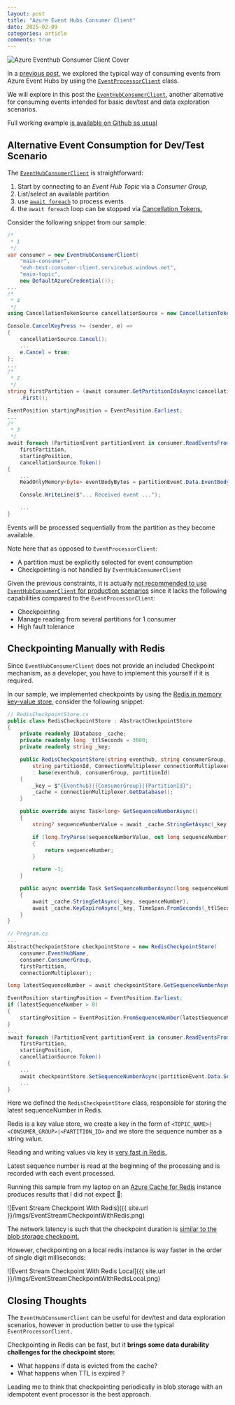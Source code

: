 ```yaml
---
layout: post
title: "Azure Event Hubs Consumer Client"
date: 2025-02-09
categories: article
comments: true
---
```


<div class="img-container">
  <img src="{{ site.url }}/imgs/AzureEventhubConsumerClientCover.webp" alt="Azure Eventhub Consumer Client Cover" />
</div>

In a [previous post,](https://blog.techdominator.com/article/consuming-messages-with-azure-event-hubs.html) we explored the typical way of consuming events from Azure Event Hubs by using the [`EventProcessorClient`](https://github.com/Azure/azure-sdk-for-net/blob/main/sdk/eventhub/Azure.Messaging.EventHubs.Processor/samples/Sample04_ProcessingEvents.md) class.

We will explore in this post the [`EventHubConsumerClient`,](https://github.com/Azure/azure-sdk-for-net/blob/main/sdk/eventhub/Azure.Messaging.EventHubs/samples/Sample05_ReadingEvents.md) another alternative for consuming events intended for basic dev/test and data exploration scenarios.

Full working example [is available on Github as usual](https://github.com/MissaouiChedy/BlogSamples/tree/main/AzureEventhubsConsumerClient)

## Alternative Event Consumption for Dev/Test Scenario
The [`EventHubConsumerClient`](https://github.com/Azure/azure-sdk-for-net/blob/main/sdk/eventhub/Azure.Messaging.EventHubs/samples/Sample05_ReadingEvents.md) is straightforward:

1. Start by connecting to an *Event Hub Topic* via a *Consumer Group,* 
2. List/select an available partition
3. use [`await foreach`](https://learn.microsoft.com/en-us/archive/msdn-magazine/2019/november/csharp-iterating-with-async-enumerables-in-csharp-8#a-tour-through-async-enumerables) to process events
4. the `await foreach` loop can be stopped via [Cancellation Tokens.](https://www.nilebits.com/blog/2024/06/cancellation-tokens-in-csharp/) 

Consider the following snippet from our sample:

```csharp
/*
 * 1
 */
var consumer = new EventHubConsumerClient(
    "main-consumer",
    "evh-test-consumer-client.servicebus.windows.net",
    "main-topic",
    new DefaultAzureCredential());
...
/*
 * 4
 */
using CancellationTokenSource cancellationSource = new CancellationTokenSource();

Console.CancelKeyPress += (sender, e) =>
{
    cancellationSource.Cancel();
    ...
    e.Cancel = true;
};
...
/*
 * 2
 */
string firstPartition = (await consumer.GetPartitionIdsAsync(cancellationSource.Token))
    .First();

EventPosition startingPosition = EventPosition.Earliest;
...
/*
 * 3
 */
await foreach (PartitionEvent partitionEvent in consumer.ReadEventsFromPartitionAsync(
    firstPartition,
    startingPosition,
    cancellationSource.Token))
{
    ...
    ReadOnlyMemory<byte> eventBodyBytes = partitionEvent.Data.EventBody.ToMemory();

    Console.WriteLine($"... Received event ...");

    ...
}
```
Events will be processed sequentially from the partition as they become available.

Note here that as opposed to `EventProcessorClient`:
  - A partition must be explicitly selected for event consumption
  - Checkpointing is not handled by `EventHubConsumerClient`

Given the previous constraints, it is actually [not recommended to use `EventHubConsumerClient` for production scenarios](https://devblogs.microsoft.com/azure-sdk/eventhubs-clients/)
since it lacks the following capabilities compared to the `EventProcessorClient`:
  - Checkpointing
  - Manage reading from several partitions for 1 consumer
  - High fault tolerance  

## Checkpointing Manually with Redis

Since `EventHubConsumerClient` does not provide an included Checkpoint mechanism, as a developer, you have to implement this yourself if it is required.

In our sample, we implemented checkpoints by using the [Redis in memory key-value store,](https://redis.io/) consider the following snippet:
```csharp
// RedisCheckpointStore.cs
public class RedisCheckpointStore : AbstractCheckpointStore
{
    private readonly IDatabase _cache;
    private readonly long _ttlSeconds = 3600;
    private readonly string _key;

    public RedisCheckpointStore(string eventhub, string consumerGroup,
        string partitionId, ConnectionMultiplexer connectionMultiplexer)
        : base(eventhub, consumerGroup, partitionId)
    {
        _key = $"{Eventhub}|{ConsumerGroup}|{PartitionId}";
        _cache = connectionMultiplexer.GetDatabase();
    }

    public override async Task<long> GetSequenceNumberAsync()
    {
        string? sequenceNumberValue = await _cache.StringGetAsync(_key);

        if (long.TryParse(sequenceNumberValue, out long sequenceNumber))
        {
            return sequenceNumber;
        }

        return -1;
    }

    public async override Task SetSequenceNumberAsync(long sequenceNumber)
    {
        await _cache.StringSetAsync(_key, sequenceNumber);
        await _cache.KeyExpireAsync(_key, TimeSpan.FromSeconds(_ttlSeconds));
    }
}

// Program.cs
...
AbstractCheckpointStore checkpointStore = new RedisCheckpointStore(
    consumer.EventHubName,
    consumer.ConsumerGroup,
    firstPartition,
    connectionMultiplexer);

long latestSequenceNumber = await checkpointStore.GetSequenceNumberAsync();

EventPosition startingPosition = EventPosition.Earliest;
if (latestSequenceNumber > 0)
{
    startingPosition = EventPosition.FromSequenceNumber(latestSequenceNumber);
}
...
await foreach (PartitionEvent partitionEvent in consumer.ReadEventsFromPartitionAsync(
    firstPartition,
    startingPosition,
    cancellationSource.Token))
{
    ...
    await checkpointStore.SetSequenceNumberAsync(partitionEvent.Data.SequenceNumber);
    ...
}
```
Here we defined the `RedisCheckpointStore` class, responsible for storing the latest sequenceNumber in Redis.

Redis is a key value store, we create a key in the form of `<TOPIC_NAME>|<CONSUMER_GROUP>|<PARTITION_ID>` and we store the sequence number as a string value.

Reading and writing values via key is [very fast in Redis.](https://medium.com/@aditimishra_541/why-is-redis-so-fast-despite-being-single-threaded-dc06ba33fc75)

Latest sequence number is read at the beginning of the processing and is recorded with each event processed.

Running this sample from my laptop on an [Azure Cache for Redis](https://learn.microsoft.com/en-us/azure/azure-cache-for-redis/cache-overview) instance produces results that I did not expect 😬:

<div class="img-container">
![Event Stream Checkpoint With Redis]({{ site.url }}/imgs/EventStreamCheckpointWithRedis.png)
</div>

The network latency is such that the checkpoint duration is [similar to the blob storage checkpoint.](https://blog.techdominator.com/article/azure-event-hubs-checkpoints-&-rewinding.html#checkpoint-cost--best-practices)

However, checkpointing on a local redis instance is way faster in the order of single digit milliseconds:
<div class="img-container">
![Event Stream Checkpoint With Redis Local]({{ site.url }}/imgs/EventStreamCheckpointWithRedisLocal.png)
</div>

## Closing Thoughts

The `EventHubConsumerClient` can be useful for dev/test and data exploration scenarios, however in production better to use the typical `EventProcessorClient.`

Checkpointing in Redis can be fast, but it **brings some data durability challenges for the checkpoint store:**
  - What happens if data is evicted from the cache?
  - What happens when TTL is expired ?

Leading me to think that checkpointing periodically in blob storage with an idempotent event processor is the best approach.
